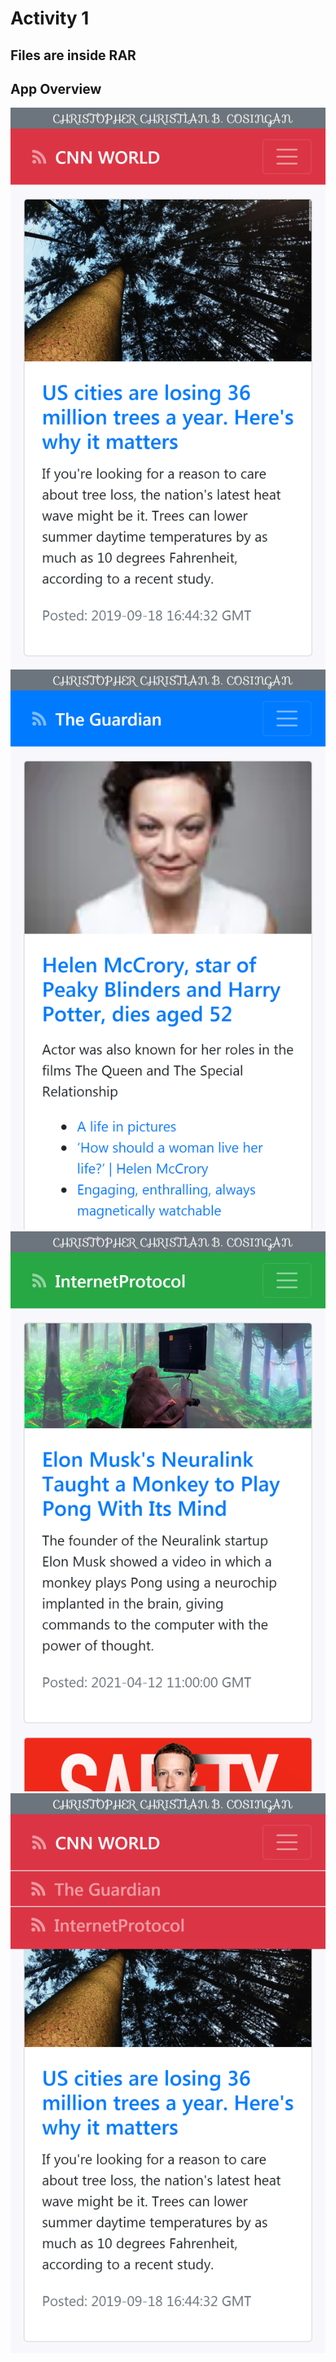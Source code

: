 # Activity 1

## Files are inside RAR


## App Overview
![LOL](./RSS1.png)
![LOL](./RSS2.png)
![LOL](./RSS3.png)
![LOL](./DropdownMenuOverview.png)
